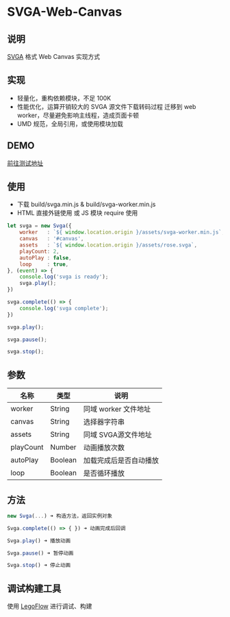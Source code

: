 # SVGA-Web-Canvas

## 说明

[SVGA](http://code.yy.com/ued/SVGA-Format) 格式 Web Canvas 实现方式

## 实现

* 轻量化，重构依赖模块，不足 100K
* 性能优化，运算开销较大的 SVGA 源文件下载转码过程 迁移到 web worker，尽量避免影响主线程，造成页面卡顿
* UMD 规范，全局引用，或使用模块加载

## DEMO

[前往测试地址](http://uedfe.yypm.com/assets/lab/lijialiang/svga/)

## 使用

* 下载 build/svga.min.js & build/svga-worker.min.js
* HTML 直接外链使用 或 JS 模块 require 使用

```js
let svga = new Svga({
	worker   : `${ window.location.origin }/assets/svga-worker.min.js`,
	canvas   : '#canvas',
	assets   : `${ window.location.origin }/assets/rose.svga`,
	playCount: 2,
	autoPlay : false,
	loop     : true,
}, (event) => {
	console.log('svga is ready');
	svga.play();
})

svga.complete(() => {
	console.log('svga complete');
})

svga.play();

svga.pause();

svga.stop();

```

## 参数

| 名称 | 类型 | 说明 |
|-----|------|-----|
| worker | String | 同域 worker 文件地址 |
| canvas | String | 选择器字符串 |
| assets | String | 同域 SVGA源文件地址 |
| playCount | Number | 动画播放次数 |
| autoPlay | Boolean | 加载完成后是否自动播放 |
| loop | Boolean | 是否循环播放 |

## 方法

```js
new Svga(...) ➜ 构造方法，返回实例对象

Svga.complete(() => { }) ➜ 动画完成后回调

Svga.play() ➜ 播放动画

Svga.pause() ➜ 暂停动画

Svga.stop() ➜ 停止动画

```

## 调试构建工具

使用 [LegoFlow](http://uedfe.yypm.com/md/book/LegoFlow/) 进行调试、构建
